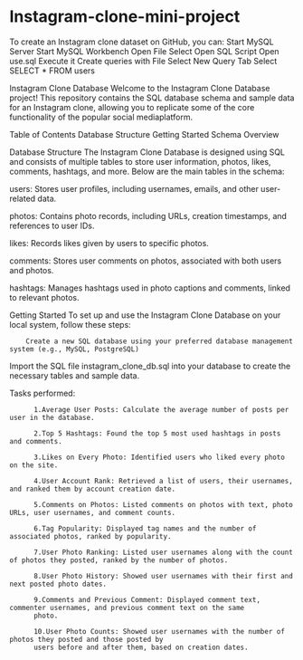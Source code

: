 # Instagram-clone-mini-project
To create an Instagram clone dataset on GitHub, you can: 
           Start MySQL Server Start MySQL Workbench Open File Select Open SQL Script Open use.sql Execute it
   Create queries with File Select New Query Tab Select SELECT * FROM users

Instagram Clone Database
           Welcome to the Instagram Clone Database project! This repository contains the SQL database schema and 
   sample data for an Instagram clone, allowing you to replicate some of the core functionality of the popular 
   social mediaplatform.

Table of Contents
Database Structure
Getting Started
Schema Overview

Database Structure
                            The Instagram Clone Database is designed using SQL and consists of multiple tables to store user information, photos, likes, comments, hashtags, and more. Below are the main tables in the schema:

users:  Stores user profiles, including usernames, emails, and other user-related data.

photos:  Contains photo records, including URLs, creation timestamps, and references to user IDs.

likes:  Records likes given by users to specific photos.

comments:  Stores user comments on photos, associated with both users and photos.

hashtags:   Manages hashtags used in photo captions and comments, linked to relevant photos.

Getting Started
To set up and use the Instagram Clone Database on your local system, follow these steps:
       
        Create a new SQL database using your preferred database management system (e.g., MySQL, PostgreSQL)
Import the SQL file instagram_clone_db.sql into your database to create the necessary tables and sample data.

Tasks performed:

          
          1.Average User Posts: Calculate the average number of posts per user in the database.
          
          2.Top 5 Hashtags: Found the top 5 most used hashtags in posts and comments.
          
          3.Likes on Every Photo: Identified users who liked every photo on the site.
          
          4.User Account Rank: Retrieved a list of users, their usernames, and ranked them by account creation date.
          
          5.Comments on Photos: Listed comments on photos with text, photo URLs, user usernames, and comment counts.
          
          6.Tag Popularity: Displayed tag names and the number of associated photos, ranked by popularity.
          
          7.User Photo Ranking: Listed user usernames along with the count of photos they posted, ranked by the number of photos.
          
          8.User Photo History: Showed user usernames with their first and next posted photo dates.
          
          9.Comments and Previous Comment: Displayed comment text, commenter usernames, and previous comment text on the same
          photo.
          
          10.User Photo Counts: Showed user usernames with the number of photos they posted and those posted by
          users before and after them, based on creation dates.
